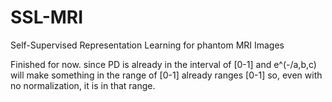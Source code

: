 # SSL-MRI
Self-Supervised Representation Learning for phantom MRI Images

Finished for now. since PD is already in the interval of [0-1] and e^(-/a,b,c) will make something in the range of [0-1] already ranges [0-1] so, even with no normalization, it is in that range.
